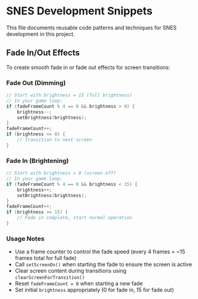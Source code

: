 # SNES Development Snippets

This file documents reusable code patterns and techniques for SNES development in this project.

## Fade In/Out Effects

To create smooth fade in or fade out effects for screen transitions:

### Fade Out (Dimming)
```c
// Start with brightness = 15 (full brightness)
// In your game loop:
if (fadeFrameCount % 4 == 0 && brightness > 0) {
    brightness--;
    setBrightness(brightness);
}
fadeFrameCount++;
if (brightness <= 0) {
    // Transition to next screen
}
```

### Fade In (Brightening)
```c
// Start with brightness = 0 (screen off)
// In your game loop:
if (fadeFrameCount % 4 == 0 && brightness < 15) {
    brightness++;
    setBrightness(brightness);
}
fadeFrameCount++;
if (brightness >= 15) {
    // Fade in complete, start normal operation
}
```

### Usage Notes
- Use a frame counter to control the fade speed (every 4 frames = ~15 frames total for full fade)
- Call `setScreenOn()` when starting the fade to ensure the screen is active
- Clear screen content during transitions using `clearScreenForTransition()`
- Reset `fadeFrameCount = 0` when starting a new fade
- Set initial `brightness` appropriately (0 for fade in, 15 for fade out)